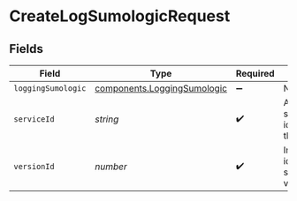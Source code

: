 # CreateLogSumologicRequest


## Fields

| Field                                                                             | Type                                                                              | Required                                                                          | Description                                                                       | Example                                                                           |
| --------------------------------------------------------------------------------- | --------------------------------------------------------------------------------- | --------------------------------------------------------------------------------- | --------------------------------------------------------------------------------- | --------------------------------------------------------------------------------- |
| `loggingSumologic`                                                                | [components.LoggingSumologic](../../../sdk/models/components/loggingsumologic.md) | :heavy_minus_sign:                                                                | N/A                                                                               |                                                                                   |
| `serviceId`                                                                       | *string*                                                                          | :heavy_check_mark:                                                                | Alphanumeric string identifying the service.                                      | SU1Z0isxPaozGVKXdv0eY                                                             |
| `versionId`                                                                       | *number*                                                                          | :heavy_check_mark:                                                                | Integer identifying a service version.                                            | 1                                                                                 |